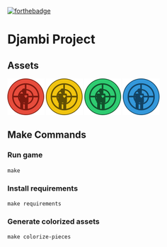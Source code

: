[![forthebadge](https://forthebadge.com/images/badges/made-with-python.svg)](https://forthebadge.com)
# Djambi Project

## Assets

<img src="./assets/pieces/red/assassin.svg">
<img src="./assets/pieces/yellow/assassin.svg">
<img src="./assets/pieces/green/assassin.svg">
<img src="./assets/pieces/blue/assassin.svg">

## Make Commands

### Run game

```shell
make
```

### Install requirements 

```shell
make requirements
```

### Generate colorized assets 

```shell
make colorize-pieces 
```
